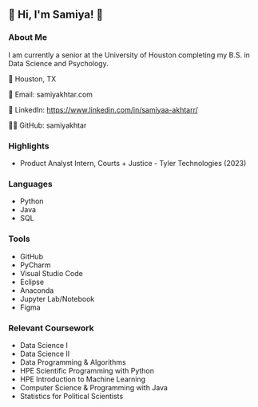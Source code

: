 ## 🌷 Hi, I'm Samiya! 🌷

### About Me
I am currently a senior at the University of Houston completing my B.S. in Data Science and Psychology.

📍 Houston, TX

📧 Email: samiyakhtar.com

🔗 LinkedIn: https://www.linkedin.com/in/samiyaa-akhtarr/

👨‍💻 GitHub: samiyakhtar

### Highlights
* Product Analyst Intern, Courts + Justice - Tyler Technologies (2023)

### Languages
  * Python
  * Java
  * SQL
    
### Tools
  * GitHub
  * PyCharm
  * Visual Studio Code
  * Eclipse
  * Anaconda
  * Jupyter Lab/Notebook
  * Figma

### Relevant Coursework
  * Data Science I
  * Data Science II
  * Data Programming & Algorithms
  * HPE Scientific Programming with Python
  * HPE Introduction to Machine Learning
  * Computer Science & Programming with Java
  * Statistics for Political Scientists
